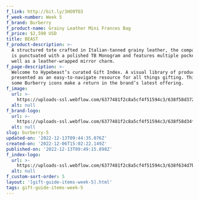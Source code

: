 ```yaml
---
f_link: http://bit.ly/3HO9TO3
f_week-number: Week 5
f_brand: Burberry
f_product-name: Grainy Leather Mini Frances Bag
f_price: $2,590 USD
title: BEAST
f_product-description: >-
  A structured tote crafted in Italian-tanned grainy leather, the compact design
  is punctuated with a polished TB Monogram and features multiple pockets as
  well as a leather-wrapped mirror charm.
f_page-description: >-
  Welcome to Hypebeast’s curated Gift Index. A visual library of products is
  presented as an easy-to-navigate resource for all things gifting. This week,
  some Burberry icons make a return in the brand’s latest offering.
f_image:
  url: >-
    https://uploads-ssl.webflow.com/6377481f2c8a5cf4f51594c3/638f58d372902f39804491be_uc.png
  alt: null
f_brand-logo:
  url: >-
    https://uploads-ssl.webflow.com/6377481f2c8a5cf4f51594c3/638f58d34f2e7745ece37b9b_uc.png
  alt: null
slug: burberry-5
updated-on: '2022-12-13T09:44:35.076Z'
created-on: '2022-12-06T15:02:22.149Z'
published-on: '2022-12-13T09:49:15.898Z'
f_index-logo:
  url: >-
    https://uploads-ssl.webflow.com/6377481f2c8a5cf4f51594c3/638f634d7b26777d4b7b9a46_GIFT_INDEX_LOGO_HYPEBEAST_BURBERRY.svg
  alt: null
f_custom-sort-order: 5
layout: '[gift-guide-items-week-5].html'
tags: gift-guide-items-week-5
---
```




